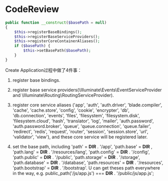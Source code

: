 # CodeReview

```php
public function __construct($basePath = null)
{
    $this->registerBaseBindings();
    $this->registerBaseServiceProviders();
    $this->registerCoreContainerAliases();
    if ($basePath) {
        $this->setBasePath($basePath);
    }
}
```

Create Application过程中做了4件事：

1.  register base bindings.
2.  register base service providers(\Illuminate\Events\EventServiceProvider and \Illuminate\Routing\RoutingServiceProvider).
3.  register core service aliases 
('app',
'auth',
'auth.driver',
'blade.compiler',
'cache',
'cache.store',
'config',
'cookie',
'encrypter',
'db',
'db.connection', 
'events',
'files',
'filesystem',
'filesystem.disk',
'filesystem.cloud',
'hash',
'translator',
'log',
'mailer', 
'auth.password',
'auth.password.broker',
'queue',
'queue.connection',
'queue.failer',
'redirect',
'redis',
'request', 
'router',
'session',
'session.store',
'url',
'validator',
'view'), and these core service will be registered later.

4.  set the base path, including 
  'path' = __DIR__ . '/app',
  'path.base' = __DIR__ ,
  'path.lang' = __DIR__ . '/resources/lang',
  'path.config' = __DIR__ . '/config',
  'path.public' = __DIR__ . '/public', 
  'path.storage' = __DIR__ . '/storage', 
  'path.database' = __DIR__ . '/database',
  'path.resources' = __DIR__ . '/resources',
  'path.bootstrap' = __DIR__ . '/bootstrap'.
  U can get theses path everywhere in the way, e.g.  public_path('/js/app.js') === __DIR__ . '/public/js/app.js';
